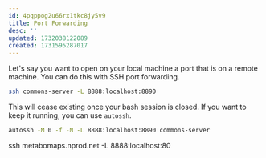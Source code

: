 ```yaml
---
id: 4pqppog2u66rx1tkc8jy5v9
title: Port Forwarding
desc: ''
updated: 1732038122089
created: 1731595287017
---
```


Let's say you want to open on your local machine a port that is on a remote machine. You can do this with SSH port forwarding.

```bash
ssh commons-server -L 8888:localhost:8890
```

This will cease existing once your bash session is closed. If you want to keep it running, you can use `autossh`.

```bash
autossh -M 0 -f -N -L 8888:localhost:8890 commons-server
```

ssh metabomaps.nprod.net -L 8888:localhost:80